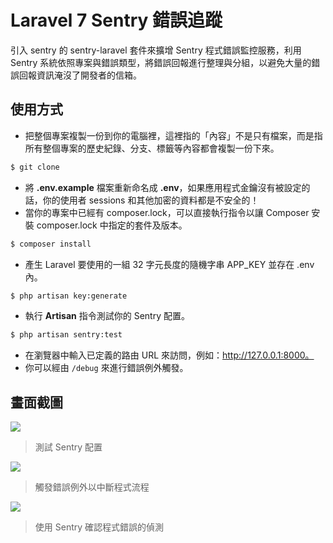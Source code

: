 # Laravel 7 Sentry 錯誤追蹤

引入 sentry 的 sentry-laravel 套件來擴增 Sentry 程式錯誤監控服務，利用 Sentry 系統依照專案與錯誤類型，將錯誤回報進行整理與分組，以避免大量的錯誤回報資訊淹沒了開發者的信箱。

## 使用方式
- 把整個專案複製一份到你的電腦裡，這裡指的「內容」不是只有檔案，而是指所有整個專案的歷史紀錄、分支、標籤等內容都會複製一份下來。
```sh
$ git clone
```
- 將 __.env.example__ 檔案重新命名成 __.env__，如果應用程式金鑰沒有被設定的話，你的使用者 sessions 和其他加密的資料都是不安全的！
- 當你的專案中已經有 composer.lock，可以直接執行指令以讓 Composer 安裝 composer.lock 中指定的套件及版本。
```sh
$ composer install
```
- 產生 Laravel 要使用的一組 32 字元長度的隨機字串 APP_KEY 並存在 .env 內。
```sh
$ php artisan key:generate
```
- 執行 __Artisan__ 指令測試你的 Sentry 配置。
```sh
$ php artisan sentry:test
```
- 在瀏覽器中輸入已定義的路由 URL 來訪問，例如：http://127.0.0.1:8000。
- 你可以經由 `/debug` 來進行錯誤例外觸發。

## 畫面截圖
![](https://i.imgur.com/XgQO7qI.png)
> 測試 Sentry 配置

![](https://i.imgur.com/I965pGz.png)
> 觸發錯誤例外以中斷程式流程

![](https://i.imgur.com/K5nURjB.png)
> 使用 Sentry 確認程式錯誤的偵測